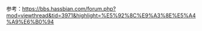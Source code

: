 





参考：https://bbs.hassbian.com/forum.php?mod=viewthread&tid=3971&highlight=%E5%92%8C%E9%A3%8E%E5%A4%A9%E6%B0%94